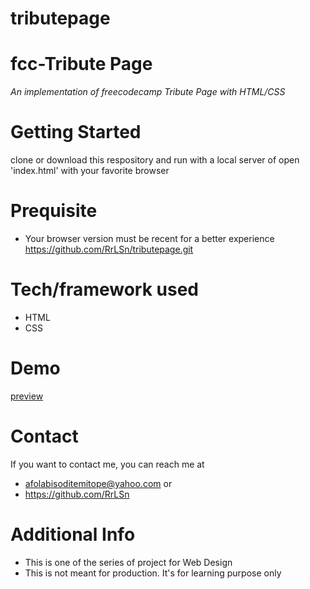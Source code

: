 # tributepage
# fcc-Tribute Page
*An implementation of freecodecamp Tribute Page with HTML/CSS*

# Getting Started
clone or download this respository and run with a local server of open 'index.html' with your favorite browser

# Prequisite
- Your browser version must be recent for a better experience 
https://github.com/RrLSn/tributepage.git

# Tech/framework used
- HTML
- CSS

# Demo
[preview](https://gleeful-kashata-4e5265.netlify.app/)




# Contact
If you want to contact me, you can reach me at 
- afolabisoditemitope@yahoo.com or 
- https://github.com/RrLSn

# Additional Info
- This is one of the series of project for Web Design
- This is not meant for production. It's for learning purpose only
